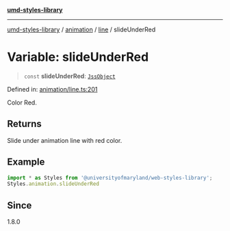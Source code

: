 [**umd-styles-library**](../../../../README.md)

***

[umd-styles-library](../../../../modules.md) / [animation](../../../README.md) / [line](../README.md) / slideUnderRed

# Variable: slideUnderRed

> `const` **slideUnderRed**: [`JssObject`](../../../../utilities/namespaces/transform/type-aliases/JssObject.md)

Defined in: [animation/line.ts:201](https://github.com/UMD-Digital/design-system/blob/2d95010ba8e3e1595ebab66599330577b600c5fb/packages/styles/source/animation/line.ts#L201)

Color Red.

## Returns

Slide under animation line with red color.

## Example

```typescript
import * as Styles from '@universityofmaryland/web-styles-library';
Styles.animation.slideUnderRed
```

## Since

1.8.0
